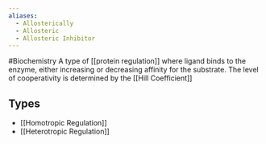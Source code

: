 ```yaml
---
aliases:
  - Allosterically
  - Allosteric
  - Allosteric Inhibitor
---
```

#Biochemistry 
A type of [[protein regulation]] where ligand binds to the enzyme, either increasing or decreasing affinity for the substrate. The level of cooperativity is determined by the [[Hill Coefficient]]
## Types
* [[Homotropic Regulation]]
* [[Heterotropic Regulation]]